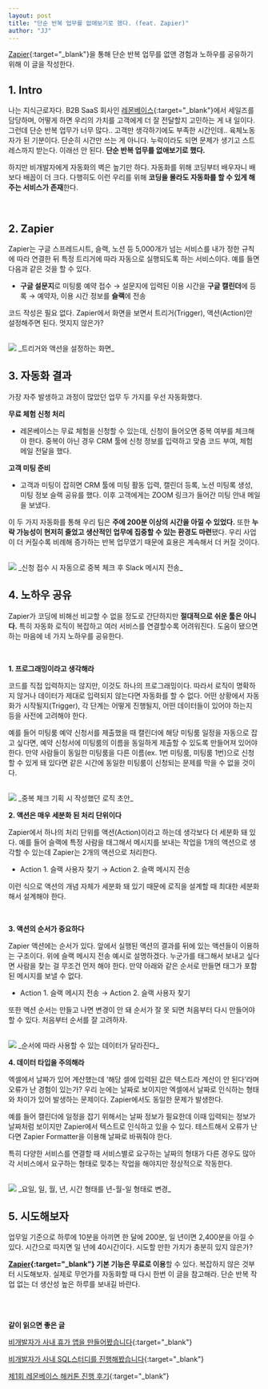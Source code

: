 ```yaml
---
layout: post
title: "단순 반복 업무를 없애보기로 했다. (feat. Zapier)"
author: "JJ"
---
```


[Zapier](https://zapier.com/){:target="_blank"}을 통해 단순 반복 업무를 없앤 경험과 노하우를 공유하기 위해 이 글을 작성한다.

## <a name="first"></a>1. Intro
나는 지식근로자다. B2B SaaS 회사인 [레몬베이스](https://lemonbase.com/?utm_source=jjblog&utm_medium=referral&utm_campaign=about){:target="_blank"}에서 세일즈를 담당하며, 어떻게 하면 우리의 가치를 고객에게 더 잘 전달할지 고민하는 게 내 일이다. 그런데 단순 반복 업무가 너무 많다.. 고객만 생각하기에도 부족한 시간인데.. 육체노동자가 된 기분이다. 단순히 시간만 쓰는 게 아니다. 누락이라도 되면 문제가 생기고 스트레스까지 받는다. 이래선 안 된다. **단순 반복 업무를 없애보기로 했다.**

하지만 비개발자에게 자동화의 벽은 높기만 하다. 자동화를 위해 코딩부터 배우자니 배보다 배꼽이 더 크다. 다행히도 이런 우리를 위해 **코딩을 몰라도 자동화를 할 수 있게 해주는 서비스가 존재**한다.


<br/>

## <a name="second"></a>2. Zapier

Zapier는 구글 스프레드시트, 슬랙, 노션 등 5,000개가 넘는 서비스를 내가 정한 규칙에 따라 연결한 뒤 특정 트리거에 따라 자동으로 실행되도록 하는 서비스이다. 예를 들면 다음과 같은 것을 할 수 있다.

- **구글 설문지**로 미팅룸 예약 접수 → 설문지에 입력된 이용 시간을 **구글 캘린더**에 등록 → 예약자, 이용 시간 정보를 **슬랙**에 전송

코드 작성은 필요 없다. Zapier에서 화면을 보면서 트리거(Trigger), 액션(Action)만 설정해주면 된다. 멋지지 않은가?

<br/>

<img src="https://i.imgur.com/zS1RuXr.png" style="max-height: 500px; width:auto;">
_트리거와 액션을 설정하는 화면_


<br/>

## <a name="third"></a>3. 자동화 결과

가장 자주 발생하고 과정이 많았던 업무 두 가지를 우선 자동화했다.

**무료 체험 신청 처리**

- 레몬베이스는 무료 체험을 신청할 수 있는데, 신청이 들어오면 중복 여부를 체크해야 한다. 중복이 아닌 경우 CRM 툴에 신청 정보를 입력하고 맞춤 코드 부여, 체험 메일 전달을 했다.

**고객 미팅 준비**

- 고객과 미팅이 잡히면 CRM 툴에 미팅 활동 입력, 캘린더 등록, 노션 미팅록 생성, 미팅 정보 슬랙 공유를 했다. 이후 고객에게는 ZOOM 링크가 들어간 미팅 안내 메일을 보냈다.

이 두 가지 자동화를 통해 우리 팀은 **주에 200분 이상의 시간을 아낄 수 있었다.** 또한 **누락 가능성이 현저히 줄었고 생산적인 업무에 집중할 수 있는 환경도 마련**됐다. 우리 사업이 더 커질수록 비례해 증가하는 반복 업무였기 때문에 효용은 계속해서 더 커질 것이다.

<br/>

<img src="https://i.imgur.com/E0xmYZJ.png" style="max-height: 300px; width:auto;">
_신청 접수 시 자동으로 중복 체크 후 Slack 메시지 전송_


<br/>

## <a name="fourth"></a>4. 노하우 공유

Zapier가 코딩에 비해선 비교할 수 없을 정도로 간단하지만 **절대적으로 쉬운 툴은 아니다.** 특히 자동화 로직이 복잡하고 여러 서비스를 연결할수록 어려워진다. 도움이 됐으면 하는 마음에 네 가지 노하우를 공유한다.

<br/>

**1. 프로그래밍이라고 생각해라**

코드를 직접 입력하지는 않지만, 이것도 하나의 프로그래밍이다. 따라서 로직이 명확하지 않거나 데이터가 제대로 입력되지 않는다면 자동화를 할 수 없다. 어떤 상황에서 자동화가 시작될지(Trigger), 각 단계는 어떻게 진행될지, 어떤 데이터들이 있어야 하는지 등을 사전에 고려해야 한다.

예를 들어 미팅룸 예약 신청서를 제출했을 때 캘린더에 해당 미팅룸 일정을 자동으로 잡고 싶다면, 예약 신청서에 미팅룸의 이름을 동일하게 제출할 수 있도록 만들어져 있어야 한다. 만약 사람들이 동일한 미팅룸을 다른 이름(ex. 1번 미팅룸, 미팅룸 1번)으로 신청할 수 있게 돼 있다면 같은 시간에 동일한 미팅룸이 신청되는 문제를 막을 수 없을 것이다.

<br/>

<img src="https://i.imgur.com/Gb0kHc2.png" style="max-height: 300px; width:auto;">
_중복 체크 기획 시 작성했던 로직 초안_


<br/>

**2. 액션은 매우 세분화 된 처리 단위이다**

Zapier에서 하나의 처리 단위를 액션(Action)이라고 하는데 생각보다 더 세분화 돼 있다. 예를 들어 슬랙에 특정 사람을 태그해서 메시지를 보내는 작업을 1개의 액션으로 생각할 수 있는데 Zapier는 2개의 액션으로 처리한다.

- Action 1. 슬랙 사용자 찾기 → Action 2. 슬랙 메시지 전송

이런 식으로 액션의 개념 자체가 세분화 돼 있기 때문에 로직을 설계할 때 최대한 세분화해서 설계해야 한다.

<br/>

**3. 액션의 순서가 중요하다**

Zapier 액션에는 순서가 있다. 앞에서 실행된 액션의 결과를 뒤에 있는 액션들이 이용하는 구조이다. 위에 슬랙 메시지 전송 예시로 설명하겠다. 누군가를 태그해서 보내고 싶다면 사람을 찾는 걸 무조건 먼저 해야 한다. 만약 아래와 같은 순서로 만들면 태그가 포함된 메시지를 보낼 수 없다.

- Action 1. 슬랙 메시지 전송 → Action 2. 슬랙 사용자 찾기

또한 액션 순서는 만들고 나면 변경이 안 돼 순서가 잘 못 되면 처음부터 다시 만들어야 할 수 있다. 처음부터 순서를 잘 고려하자.

<br/>

<img src="https://i.imgur.com/S6HAyht.png" style="max-height: 600px; width:auto;">
_순서에 따라 사용할 수 있는 데이터가 달라진다_

<br/>

**4. 데이터 타입을 주의해라**

엑셀에서 날짜가 있어 계산했는데 ‘해당 셀에 입력된 값은 텍스트라 계산이 안 된다’라며 오류가 난 경험이 있는가? 우리 눈에는 날짜로 보이지만 엑셀에서 날짜로 인식하는 형태와 차이가 있어 발생하는 문제이다. Zapier에서도 동일한 문제가 발생한다.

예를 들어 캘린더에 일정을 잡기 위해서는 날짜 정보가 필요한데 이때 입력되는 정보가 날짜처럼 보이지만 Zapier에서 텍스트로 인식하고 있을 수 있다. 테스트해서 오류가 난다면 Zapier Formatter을 이용해 날짜로 바꿔줘야 한다.

특히 다양한 서비스를 연결할 때 서비스별로 요구하는 날짜의 형태가 다른 경우도 많아 각 서비스에서 요구하는 형태로 맞추는 작업을 해야지만 정상적으로 작동한다.


<br/>

<img src="https://i.imgur.com/Oux10No.png" style="max-height: 600px; width:auto;">
_요일, 일, 월, 년, 시간 형태를 년-월-일 형태로 변경_

<br/>

## <a name="fifth"></a>5. 시도해보자

업무일 기준으로 하루에 10분을 아끼면 한 달에 200분, 일 년이면 2,400분을 아낄 수 있다. 시간으로 따지면 일 년에 40시간이다. 시도할 만한 가치가 충분히 있지 않은가?

**[Zapier](https://zapier.com/){:target="_blank"} 기본 기능은 무료로 이용**할 수 있다. 복잡하지 않은 것부터 시도해보자. 실제로 무언가를 자동화할 때 다시 한번 이 글을 참고해라. 단순 반복 작업 없는 더 생산성 높은 하루를 보내길 바란다.

<br/>
<br/>

**같이 읽으면 좋은 글**

[비개발자가 사내 휴가 앱을 만들어봤습니다](https://jeongje.github.io/2021-09-04/story-leaveapp){:target="_blank"}

[비개발자가 사내 SQL스터디를 진행해봤습니다](https://jeongje.github.io/2021-10-24/story-sqlstudy){:target="_blank"}

[제1회 레몬베이스 해커톤 진행 후기](https://jeongje.github.io/2021-12-22/story-2021hackathon){:target="_blank"}